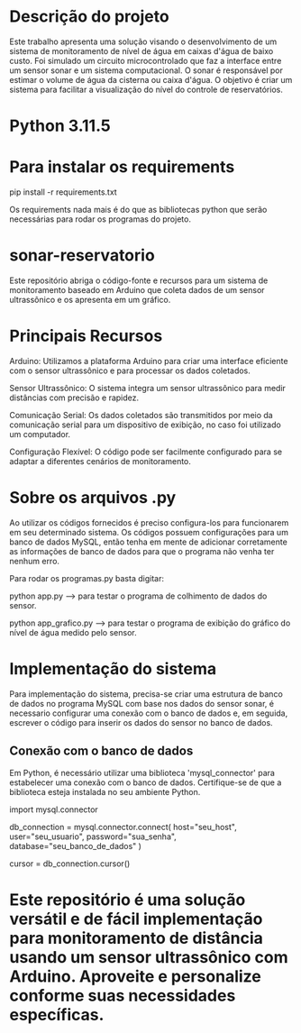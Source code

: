 # Descrição do projeto

Este trabalho apresenta uma solução visando o desenvolvimento de um sistema de monitoramento de nível de água em caixas d'água de baixo custo. Foi simulado um circuito microcontrolado que faz a interface entre um sensor sonar e um sistema computacional. O sonar é responsável por estimar o volume de água da cisterna ou caixa d'água.  O objetivo é criar um sistema para facilitar a visualização do nível do controle de reservatórios. 


# Python 3.11.5

# Para instalar os requirements
pip install -r requirements.txt

Os requirements nada mais é do que as bibliotecas python que serão necessárias para rodar os programas do projeto.

# sonar-reservatorio
Este repositório abriga o código-fonte e recursos para um sistema de monitoramento baseado em Arduino que coleta dados de um sensor ultrassônico e os apresenta em um gráfico.

# Principais Recursos
Arduino: Utilizamos a plataforma Arduino para criar uma interface eficiente com o sensor ultrassônico e para processar os dados coletados.

Sensor Ultrassônico: O sistema integra um sensor ultrassônico para medir distâncias com precisão e rapidez.

Comunicação Serial: Os dados coletados são transmitidos por meio da comunicação serial para um dispositivo de exibição, no caso foi utilizado um computador.

Configuração Flexível: O código pode ser facilmente configurado para se adaptar a diferentes cenários de monitoramento.

# Sobre os arquivos .py
Ao utilizar os códigos fornecidos é preciso configura-los para funcionarem em seu determinado sistema. Os códigos possuem configurações para um banco de dados MySQL, então tenha em mente de adicionar corretamente as informações de banco de dados para que o programa não venha ter nenhum erro.

Para rodar os programas.py basta digitar:

python app.py --> para testar o programa de colhimento de dados do sensor.

python app_grafico.py --> para testar o programa de exibição do gráfico do nível de água medido pelo sensor.

# Implementação do sistema

Para implementação do sistema, precisa-se criar uma estrutura de banco de dados no programa MySQL com base nos dados do sensor sonar, é necessario configurar uma conexão com o banco de dados e, em seguida, escrever o código para inserir os dados do sensor no banco de dados.

## Conexão com o banco de dados

Em Python, é necessário utilizar uma biblioteca 'mysql_connector' para estabelecer uma conexão com o banco de dados. Certifique-se de que a biblioteca esteja instalada no seu ambiente Python.


import mysql.connector

db_connection = mysql.connector.connect(
    host="seu_host",
    user="seu_usuario",
    password="sua_senha",
    database="seu_banco_de_dados"
)

cursor = db_connection.cursor()


# Este repositório é uma solução versátil e de fácil implementação para monitoramento de distância usando um sensor ultrassônico com Arduino. Aproveite e personalize conforme suas necessidades específicas.
